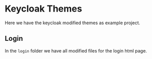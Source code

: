 Keycloak Themes
===================

Here we have the keycloak modified themes as example project.

## Login ##

In the `login` folder we have all modified files for the login html page.

